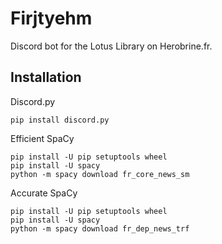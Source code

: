 # Firjtyehm
Discord bot for the Lotus Library on Herobrine.fr.

## Installation

Discord.py
```
pip install discord.py
```

Efficient SpaCy
```
pip install -U pip setuptools wheel
pip install -U spacy
python -m spacy download fr_core_news_sm
```

Accurate SpaCy
```
pip install -U pip setuptools wheel
pip install -U spacy
python -m spacy download fr_dep_news_trf
```

